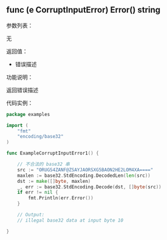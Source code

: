 ## func (e CorruptInputError) Error() string

参数列表：

无

返回值：

- 错误描述

功能说明：

返回错误描述

代码实例：

```go
package examples

import (
    "fmt"
    "encoding/base32"
)

func ExampleCorruptInputError1() {

    // 不合法的 base32 串
    src := "ORUGS4ZANF@ZSAYJAORSXG5BAON2HE2LOM4XA===="
    maxlen := base32.StdEncoding.DecodedLen(len(src))
    dst := make([]byte, maxlen)
    _, err := base32.StdEncoding.Decode(dst, []byte(src))
    if err != nil {
        fmt.Println(err.Error())
    }

    // Output:
    // illegal base32 data at input byte 10

}
```
